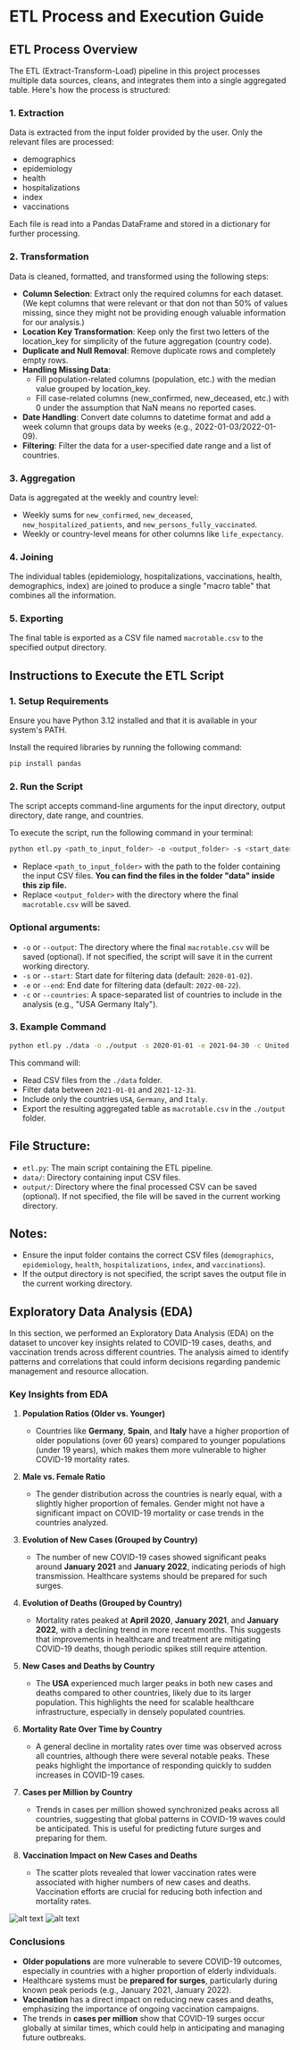 # ETL Process and Execution Guide

## ETL Process Overview

The ETL (Extract-Transform-Load) pipeline in this project processes multiple data sources, cleans, and integrates them into a single aggregated table. Here's how the process is structured:

### 1. Extraction
Data is extracted from the input folder provided by the user. Only the relevant files are processed:

- demographics
- epidemiology
- health
- hospitalizations
- index
- vaccinations

Each file is read into a Pandas DataFrame and stored in a dictionary for further processing.

### 2. Transformation
Data is cleaned, formatted, and transformed using the following steps:

- **Column Selection**: Extract only the required columns for each dataset. (We kept columns that were relevant or that don not than 50% of values missing, since they might not be providing enough valuable information for our analysis.)
- **Location Key Transformation**: Keep only the first two letters of the location_key for simplicity of the future aggregation (country code).
- **Duplicate and Null Removal**: Remove duplicate rows and completely empty rows.
- **Handling Missing Data**:
  - Fill population-related columns (population, etc.) with the median value grouped by location_key.
  - Fill case-related columns (new_confirmed, new_deceased, etc.) with 0 under the assumption that NaN means no reported cases.
- **Date Handling**: Convert date columns to datetime format and add a week column that groups data by weeks (e.g., 2022-01-03/2022-01-09).
- **Filtering**: Filter the data for a user-specified date range and a list of countries.

### 3. Aggregation
Data is aggregated at the weekly and country level:

- Weekly sums for `new_confirmed`, `new_deceased`, `new_hospitalized_patients`, and `new_persons_fully_vaccinated`.
- Weekly or country-level means for other columns like `life_expectancy`.

### 4. Joining
The individual tables (epidemiology, hospitalizations, vaccinations, health, demographics, index) are joined to produce a single "macro table" that combines all the information.

### 5. Exporting
The final table is exported as a CSV file named `macrotable.csv` to the specified output directory.

## Instructions to Execute the ETL Script

### 1. Setup Requirements
Ensure you have Python 3.12 installed and that it is available in your system's PATH.

Install the required libraries by running the following command:

```bash
pip install pandas
```

### 2. Run the Script
The script accepts command-line arguments for the input directory, output directory, date range, and countries.

To execute the script, run the following command in your terminal:

```bash
python etl.py <path_to_input_folder> -o <output_folder> -s <start_date> -e <end_date> -c <country1> <country2> ...
```

- Replace `<path_to_input_folder>` with the path to the folder containing the input CSV files. **You can find the files in the folder "data" inside this zip file.**
- Replace `<output_folder>` with the directory where the final `macrotable.csv` will be saved.

### Optional arguments:
- `-o` or `--output`: The directory where the final `macrotable.csv` will be saved (optional). If not specified, the script will save it in the current working directory.
- `-s` or `--start`: Start date for filtering data (default: `2020-01-02`).
- `-e` or `--end`: End date for filtering data (default: `2022-08-22`).
- `-c` or `--countries`: A space-separated list of countries to include in the analysis (e.g., "USA Germany Italy").

### 3. Example Command
```bash
python etl.py ./data -o ./output -s 2020-01-01 -e 2021-04-30 -c United States of America Germany Italy
```

This command will:

- Read CSV files from the `./data` folder.
- Filter data between `2021-01-01` and `2021-12-31`.
- Include only the countries `USA`, `Germany`, and `Italy`.
- Export the resulting aggregated table as `macrotable.csv` in the `./output` folder.

## File Structure:
- `etl.py`: The main script containing the ETL pipeline.
- `data/`: Directory containing input CSV files.
- `output/`: Directory where the final processed CSV can be saved (optional). If not specified, the file will be saved in the current working directory.

## Notes:
- Ensure the input folder contains the correct CSV files (`demographics`, `epidemiology`, `health`, `hospitalizations`, `index`, and `vaccinations`).
- If the output directory is not specified, the script saves the output file in the current working directory.

## Exploratory Data Analysis (EDA)

In this section, we performed an Exploratory Data Analysis (EDA) on the dataset to uncover key insights related to COVID-19 cases, deaths, and vaccination trends across different countries. The analysis aimed to identify patterns and correlations that could inform decisions regarding pandemic management and resource allocation.


### Key Insights from EDA

1. **Population Ratios (Older vs. Younger)**
   - Countries like **Germany**, **Spain**, and **Italy** have a higher proportion of older populations (over 60 years) compared to younger populations (under 19 years), which makes them more vulnerable to higher COVID-19 mortality rates.
   
2. **Male vs. Female Ratio**
   - The gender distribution across the countries is nearly equal, with a slightly higher proportion of females. Gender might not have a significant impact on COVID-19 mortality or case trends in the countries analyzed.

3. **Evolution of New Cases (Grouped by Country)**
   - The number of new COVID-19 cases showed significant peaks around **January 2021** and **January 2022**, indicating periods of high transmission. Healthcare systems should be prepared for such surges.

4. **Evolution of Deaths (Grouped by Country)**
   - Mortality rates peaked at **April 2020**, **January 2021**, and **January 2022**, with a declining trend in more recent months. This suggests that improvements in healthcare and treatment are mitigating COVID-19 deaths, though periodic spikes still require attention.

5. **New Cases and Deaths by Country**
   - The **USA** experienced much larger peaks in both new cases and deaths compared to other countries, likely due to its larger population. This highlights the need for scalable healthcare infrastructure, especially in densely populated countries.

6. **Mortality Rate Over Time by Country**
   - A general decline in mortality rates over time was observed across all countries, although there were several notable peaks. These peaks highlight the importance of responding quickly to sudden increases in COVID-19 cases.

7. **Cases per Million by Country**
   - Trends in cases per million showed synchronized peaks across all countries, suggesting that global patterns in COVID-19 waves could be anticipated. This is useful for predicting future surges and preparing for them.

8. **Vaccination Impact on New Cases and Deaths**
   - The scatter plots revealed that lower vaccination rates were associated with higher numbers of new cases and deaths. Vaccination efforts are crucial for reducing both infection and mortality rates.

![alt text](image-1.png)
![alt text](image-2.png)


### Conclusions

- **Older populations** are more vulnerable to severe COVID-19 outcomes, especially in countries with a higher proportion of elderly individuals.
- Healthcare systems must be **prepared for surges**, particularly during known peak periods (e.g., January 2021, January 2022).
- **Vaccination** has a direct impact on reducing new cases and deaths, emphasizing the importance of ongoing vaccination campaigns.
- The trends in **cases per million** show that COVID-19 surges occur globally at similar times, which could help in anticipating and managing future outbreaks.




